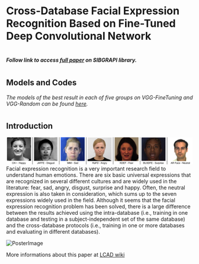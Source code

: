 # Cross-Database Facial Expression Recognition Based on Fine-Tuned Deep Convolutional Network
#
##### Follow link to access [full paper](http://urlib.net/rep/8JMKD3MGPAW/3PFBDPL?ibiurl.language=en) on SIBGRAPI library.
#
#
#
## Models and Codes
###### The models of the best result in each of five groups on VGG-FineTuning and VGG-Random can be found [here](https://drive.google.com/drive/folders/0B28GajqdPp8_eGtfRkxxdWZjY1E?usp=sharing).
#
#
#
## Introduction

![ExpressionsImages](https://github.com/viniz/facialexpressionrec/blob/master/7Subjects7Expressions.png?raw=true)
Facial expression recognition is a very important research field to understand human emotions. There are six basic universal expressions that are recognized in several different cultures and are widely used in the literature: fear, sad, angry, disgust, surprise and happy. Often, the neutral expression is also taken in consideration, which sums up to the seven expressions widely used in the field.
Although it seems that the facial expression recognition problem has been solved, there is a large difference between the results achieved using the intra-database (i.e., training in one database and testing in a subject-independent set of the same database) and the cross-database protocols (i.e., training in one or more databases and evaluating in different databases).


![PosterImage](https://github.com/viniz/facialexpressionrec/blob/master/conference_poster_6-1.png?raw=true)



More informations about this paper at [LCAD wiki](http://www.lcad.inf.ufes.br/wiki/index.php/Cross-Database_Facial_Expression_Recognition_Based_on_Fine-Tuned_Deep_Convolutional_Network)
